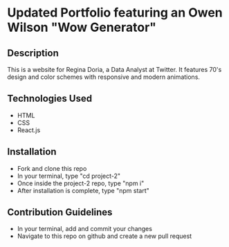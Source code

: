 # Updated Portfolio featuring an Owen Wilson "Wow Generator"

## Description
This is a website for Regina Doria, a Data Analyst at Twitter. It features 70's design and color schemes with responsive and modern animations.  
## Technologies Used
- HTML
- CSS
- React.js
## Installation
- Fork and clone this repo
- In your terminal, type "cd project-2"
- Once inside the project-2 repo, type "npm i"
- After installation is complete, type "npm start"
## Contribution Guidelines
- In your terminal, add and commit your changes
- Navigate to this repo on github and create a new pull request